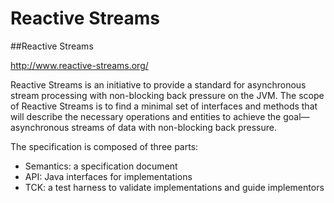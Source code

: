 # Reactive Streams

##Reactive Streams

http://www.reactive-streams.org/

Reactive Streams is an initiative to provide a standard for asynchronous stream processing with non-blocking back pressure on the JVM.
The scope of Reactive Streams is to find a minimal set of interfaces and methods that will describe the necessary operations and entities to achieve the goal—asynchronous streams of data with non-blocking back pressure.

The specification is composed of three parts:


 - Semantics: a specification document
 - API: Java interfaces for implementations
 - TCK: a test harness to validate implementations and guide implementors

